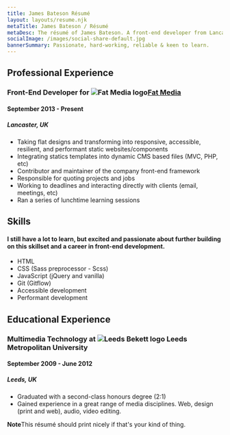 ```yaml
---
title: James Bateson Résumé
layout: layouts/resume.njk
metaTitle: James Bateson / Résumé
metaDesc: The résumé of James Bateson. A front-end developer from Lancaster.
socialImage: /images/social-share-default.jpg
bannerSummary: Passionate, hard-working, reliable & keen to learn.
---
```

## Professional Experience

### Front-End Developer for ![Fat Media logo](/images/avatars/twitter/34f7590a-90.webp)[Fat Media](https://www.fatmedia.co.uk/)

#### September 2013 - Present

##### Lancaster, UK

* Taking flat designs and transforming into responsive, accessible, resilient, and performant static websites/components
* Integrating statics templates into dynamic CMS based files (MVC, PHP, etc)
* Contributor and maintainer of the company front-end framework
* Responsible for quoting projects and jobs
* Working to deadlines and interacting directly with clients (email, meetings, etc)
* Ran a series of lunchtime learning sessions

## Skills

#### I still have a lot to learn, but excited and passionate about further building on this skillset and a career in front-end development.

* HTML
* CSS (Sass preprocessor - Scss)
* JavaScript (jQuery and vanilla)
* Git (Gitflow)
* Accessible development
* Performant development 

## Educational Experience

### Multimedia Technology at ![Leeds Bekett logo](/images/avatars/twitter/b5feb6c-90.webp) Leeds Metropolitan University

#### September 2009 - June 2012

##### Leeds, UK

* Graduated with a second-class honours degree (2:1)
* Gained experience in a great range of media disciplines. Web, design (print and web), audio, video editing.

<p class="post-note post-note--resume"><strong>Note</strong>This résumé should print nicely if that's your kind of thing.</p>